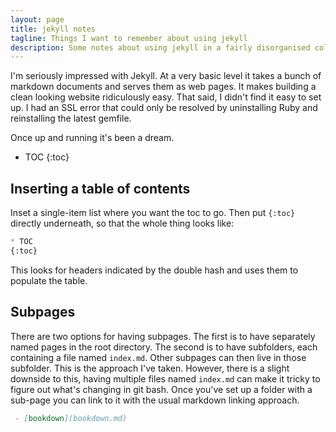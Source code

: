 ```yaml
---
layout: page
title: jekyll notes
tagline: Things I want to remember about using jekyll
description: Some notes about using jekyll in a fairly disorganised collection
---
```


I'm seriously impressed with Jekyll. 
At a very basic level it takes a bunch of markdown documents and serves them as web pages. 
It makes building a clean looking website ridiculously easy. 
That said, I didn't find it easy to set up. 
I had an SSL error that could only be resolved by uninstalling Ruby and reinstalling the latest gemfile. 

Once up and running it's been a dream. 

* TOC
{:toc}

## Inserting a table of contents
Inset a single-item list where you want the toc to go. 
Then put `{:toc}` directly underneath, so that the whole thing looks like:

```md
* TOC
{:toc}
```

This looks for headers indicated by the double hash and uses them to populate the table. 

## Subpages

There are two options for having subpages. 
The first is to have separately named pages in the root directory. 
The second is to have subfolders, each containing a file named `index.md`. 
Other subpages can then live in those subfolder. 
This is the approach I've taken. 
However, there is a slight downside to this, having multiple files named `index.md` can make it tricky to figure out what's changing in git bash. 
Once you've set up a folder with a sub-page you can link to it with the usual markdown linking approach.

```md
 - [bookdown](bookdown.md)
```